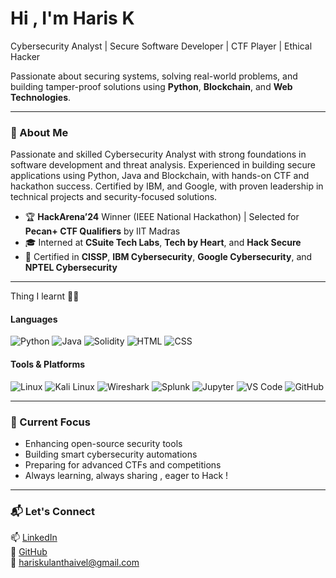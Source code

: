 # Hi , I'm Haris K

Cybersecurity Analyst | Secure Software Developer | CTF Player | Ethical Hacker

Passionate about securing systems, solving real-world problems, and building tamper-proof solutions using **Python**, **Blockchain**, and **Web Technologies**.

---

### 🧠 About Me

 Passionate and skilled Cybersecurity Analyst with strong foundations in software development and threat
 analysis. Experienced in building secure applications using Python, Java and Blockchain, with hands-on CTF
 and hackathon success. Certified by IBM, and Google, with proven leadership in technical projects and
 security-focused solutions.
 
- 🏆 **HackArena’24** Winner (IEEE National Hackathon) | Selected for **Pecan+ CTF Qualifiers** by IIT Madras
- 🎓 Interned at **CSuite Tech Labs**, **Tech by Heart**, and **Hack Secure**
- 📜 Certified in **CISSP**, **IBM Cybersecurity**, **Google Cybersecurity**, and **NPTEL Cybersecurity**

---
Thing I learnt 🐱‍👤
#### Languages  
![Python](https://img.shields.io/badge/-Python-3776AB?style=flat-square&logo=python&logoColor=white)
![Java](https://img.shields.io/badge/-Java-007396?style=flat-square&logo=java&logoColor=white)
![Solidity](https://img.shields.io/badge/-Solidity-363636?style=flat-square&logo=solidity)
![HTML](https://img.shields.io/badge/-HTML5-E34F26?style=flat-square&logo=html5&logoColor=white)
![CSS](https://img.shields.io/badge/-CSS3-1572B6?style=flat-square&logo=css3)

#### Tools & Platforms  
![Linux](https://img.shields.io/badge/-Linux-FCC624?style=flat-square&logo=linux&logoColor=black)
![Kali Linux](https://img.shields.io/badge/-Kali%20Linux-268BEE?style=flat-square&logo=kalilinux&logoColor=white)
![Wireshark](https://img.shields.io/badge/-Wireshark-1679A7?style=flat-square&logo=wireshark&logoColor=white)
![Splunk](https://img.shields.io/badge/-Splunk-000000?style=flat-square&logo=splunk&logoColor=white)
![Jupyter](https://img.shields.io/badge/-Jupyter-F37626?style=flat-square&logo=jupyter&logoColor=white)
![VS Code](https://img.shields.io/badge/-VSCode-007ACC?style=flat-square&logo=visual-studio-code&logoColor=white)
![GitHub](https://img.shields.io/badge/-GitHub-181717?style=flat-square&logo=github)

---

### 🏁 Current Focus

- Enhancing open-source security tools
- Building smart cybersecurity automations
- Preparing for advanced CTFs and competitions
- Always learning, always sharing , eager to Hack !

---

### 📬 Let's Connect

📫 [LinkedIn](https://www.linkedin.com/in/your-profile/)  
🐙 [GitHub](https://github.com/yourusername)  
📧 hariskulanthaivel@gmail.com
